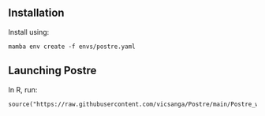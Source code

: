 ## Installation
Install using:

    mamba env create -f envs/postre.yaml

## Launching Postre

In R, run:

    source("https://raw.githubusercontent.com/vicsanga/Postre/main/Postre_wrapper.R")
